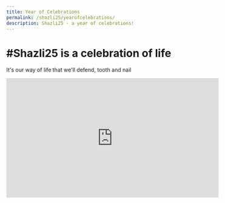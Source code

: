 ```yaml
---
title: Year of Celebrations
permalink: /shazli25/yearofcelebrations/
description: Shazli25 - a year of celebrations!
---
```

# #Shazli25 is a celebration of life

It's our way of life that we'll defend, tooth and nail

<iframe width="560" height="315" src="https://www.youtube.com/embed/-Tap-bQ9PEc" title="YouTube video player" frameborder="0" allow="accelerometer; autoplay; clipboard-write; encrypted-media; gyroscope; picture-in-picture" allowfullscreen></iframe>